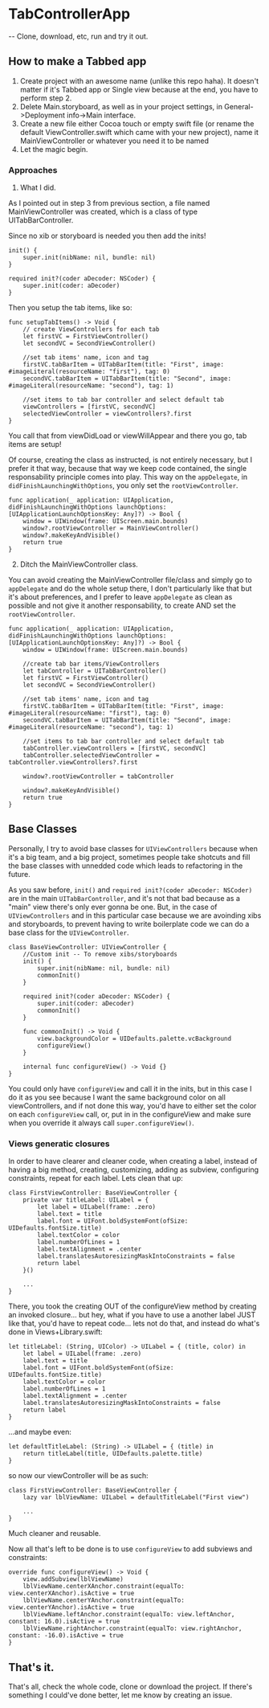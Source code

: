 # TabControllerApp

-- Clone, download, etc, run and try it out.


## How to make a Tabbed app

 1. Create project with an awesome name (unlike this repo haha). It doesn't matter if it's Tabbed app or Single view because at the end, you have to perform step 2.
 2. Delete Main.storyboard, as well as in your project settings, in General->Deployment info->Main interface.
 3. Create a new file either Cocoa touch or empty swift file (or rename the default ViewController.swift which came with your new project), name it MainViewController or whatever you need it to be named
 4. Let the magic begin.
 
### Approaches

 1. What I did. 

As I pointed out in step 3 from previous section, a file named MainViewController was created, which is a class of type UITabBarController.

Since no xib or storyboard is needed you then add the inits!

	init() {
        super.init(nibName: nil, bundle: nil)
    }

    required init?(coder aDecoder: NSCoder) {
        super.init(coder: aDecoder)
    }

Then you setup the tab items, like so:

	func setupTabItems() -> Void {
        // create ViewControllers for each tab
        let firstVC = FirstViewController()
        let secondVC = SecondViewController()

        //set tab items' name, icon and tag
        firstVC.tabBarItem = UITabBarItem(title: "First", image: #imageLiteral(resourceName: "first"), tag: 0)
        secondVC.tabBarItem = UITabBarItem(title: "Second", image: #imageLiteral(resourceName: "second"), tag: 1)

        //set items to tab bar controller and select default tab
        viewControllers = [firstVC, secondVC]
        selectedViewController = viewControllers?.first
    }

You call that from viewDidLoad or viewWillAppear and there you go, tab items are setup!

Of course, creating the class as instructed, is not entirely necessary, but I prefer it that way, because that way we keep code contained, the single responsability principle comes into play. This way on the `appDelegate`, in `didFinishLaunchingWithOptions`, you only set the `rootViewController`.

	func application(_ application: UIApplication, didFinishLaunchingWithOptions launchOptions: [UIApplicationLaunchOptionsKey: Any]?) -> Bool {
        window = UIWindow(frame: UIScreen.main.bounds)
        window?.rootViewController = MainViewController()
        window?.makeKeyAndVisible()
        return true
    }

2. Ditch the MainViewController class.

You can avoid creating the MainViewController file/class and simply go to `appDelegate` and do the whole setup there, I don't particularly like that but it's about preferences, and I prefer to leave `appDelegate` as clean as possible and not give it another responsability, to create AND set the `rootViewController`.

	func application(_ application: UIApplication, didFinishLaunchingWithOptions launchOptions: [UIApplicationLaunchOptionsKey: Any]?) -> Bool {
        window = UIWindow(frame: UIScreen.main.bounds)

        //create tab bar items/ViewControllers
        let tabController = UITabBarController()
        let firstVC = FirstViewController()
        let secondVC = SecondViewController()

        //set tab items' name, icon and tag
        firstVC.tabBarItem = UITabBarItem(title: "First", image: #imageLiteral(resourceName: "first"), tag: 0)
        secondVC.tabBarItem = UITabBarItem(title: "Second", image: #imageLiteral(resourceName: "second"), tag: 1)

        //set items to tab bar controller and select default tab
        tabController.viewControllers = [firstVC, secondVC]
        tabController.selectedViewController = tabController.viewControllers?.first

        window?.rootViewController = tabController

        window?.makeKeyAndVisible()
        return true
    }
 
 ## Base Classes
 
Personally, I try to avoid base classes for `UIViewControllers` because when it's a big team, and a big project, sometimes people take shotcuts and fill the base classes with unnedded code which leads to refactoring in the future.

As you saw before, `init()` and `required init?(coder aDecoder: NSCoder)` are in the main `UITabBarController`, and it's not that bad because as a "main" view there's only ever gonna be one. But, in the case of `UIViewControllers` and in this particular case because we are avoinding xibs and storyboards, to prevent having to write boilerplate code we can do a base class for the `UIViewController`.

	class BaseViewController: UIViewController {
        //Custom init -- To remove xibs/storyboards
        init() {
            super.init(nibName: nil, bundle: nil)
            commonInit()
        }

        required init?(coder aDecoder: NSCoder) {
            super.init(coder: aDecoder)
            commonInit()
        }

        func commonInit() -> Void {
            view.backgroundColor = UIDefaults.palette.vcBackground
            configureView()
        }

        internal func configureView() -> Void {}
    }

You could only have `configureView` and call it in the inits, but in this case I do it as you see because I want the same background color on all viewControllers, and if not done this way, you'd have to either set the color on each `configureView` call, or, put in in the configureView and make sure when you override it always call `super.configureView()`.

### Views generatic closures

In order to have clearer and cleaner code, when creating a label, instead of having a big method, creating, customizing, adding as subview, configuring constraints, repeat for each label. Lets  clean that up:

	class FirstViewController: BaseViewController {
        private var titleLabel: UILabel = {
            let label = UILabel(frame: .zero)
            label.text = title
            label.font = UIFont.boldSystemFont(ofSize: UIDefaults.fontSize.title)
            label.textColor = color
            label.numberOfLines = 1
            label.textAlignment = .center
            label.translatesAutoresizingMaskIntoConstraints = false
            return label
        }()
        
        ...
    }

There, you took the creating OUT of the configureView method by creating an invoked closure... but hey, what if you have to use a another label JUST like that, you'd have to repeat code... lets not do that, and instead do what's done in Views+Library.swift:

	let titleLabel: (String, UIColor) -> UILabel = { (title, color) in
        let label = UILabel(frame: .zero)
        label.text = title
        label.font = UIFont.boldSystemFont(ofSize: UIDefaults.fontSize.title)
        label.textColor = color
        label.numberOfLines = 1
        label.textAlignment = .center
        label.translatesAutoresizingMaskIntoConstraints = false
        return label
    }

...and maybe even:

	let defaultTitleLabel: (String) -> UILabel = { (title) in
        return titleLabel(title, UIDefaults.palette.title)
    }

so now our viewController will be as such:

	class FirstViewController: BaseViewController {
	    lazy var lblViewName: UILabel = defaultTitleLabel("First view")
        
        ...
    }

Much cleaner and reusable.

Now all that's left to be done is to use `configureView` to add subviews and constraints:

	override func configureView() -> Void {
        view.addSubview(lblViewName)
        lblViewName.centerXAnchor.constraint(equalTo: view.centerXAnchor).isActive = true
        lblViewName.centerYAnchor.constraint(equalTo: view.centerYAnchor).isActive = true
        lblViewName.leftAnchor.constraint(equalTo: view.leftAnchor, constant: 16.0).isActive = true
        lblViewName.rightAnchor.constraint(equalTo: view.rightAnchor, constant: -16.0).isActive = true
    }
    
## That's it.

That's all, check the whole code, clone or download the project. If there's something I could've done better, let me know by creating an issue.
